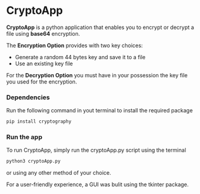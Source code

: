 # CryptoApp

**CryptoApp** is a python application that enables you to encrypt or decrypt a file using **base64** encryption.  

The **Encryption Option**  provides with two key choices:
- Generate a random 44 bytes key and save it to a file 
- Use an existing key file

For the **Decryption Option** you must have in your possession the key file you used for the encryption.

### Dependencies
Run the following command in yout terminal to install the required package
```bash
pip install cryptography
```

### Run the app  
To run CryptoApp, simply run the cryptoApp.py script using the terminal 
``` bash
python3 cryptoApp.py
```
or using any other method of your choice.

For a user-friendly experience, a GUI was bulit using the tkinter package.



